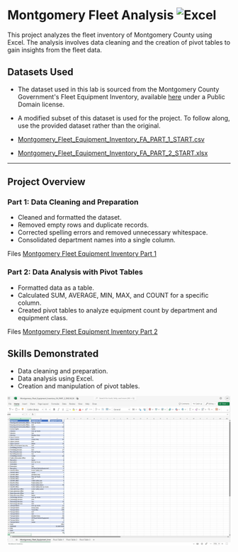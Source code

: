 # Montgomery Fleet Analysis  ![Excel](https://img.shields.io/badge/-Excel-217346?style=flat&logo=microsoft-excel&logoColor=white)
This project analyzes the fleet inventory of Montgomery County using Excel. The analysis involves data cleaning and the creation of pivot tables to gain insights from the fleet data.



## Datasets Used
- The dataset used in this lab is sourced from the Montgomery County Government's Fleet Equipment Inventory, available [here](https://data.montgomerycountymd.gov/Government/Fleet-Equipment-Inventory/93vc-wpdr/about_data) under a Public Domain license.

- A modified subset of this dataset is used for the project. To follow along, use the provided dataset rather than the original.

- [Montgomery_Fleet_Equipment_Inventory_FA_PART_1_START.csv](https://github.com/DavidDanielz/Montgomery-Fleet-Analysis/blob/d0a1481dce3cdcb0fbf679f723bcc81ee391a794/Montgomery_Fleet_Equipment_Inventory_FA_PART_1_START%20(1).csv)

- [Montgomery_Fleet_Equipment_Inventory_FA_PART_2_START.xlsx](https://github.com/DavidDanielz/Montgomery-Fleet-Analysis/blob/e8ebd6e475e7eda712e3715509a8ec1fbcaa7a68/Montgomery_Fleet_Equipment_Inventory_FA_PART_2_START%20(1).xlsx)

---

## Project Overview

### Part 1: Data Cleaning and Preparation

- Cleaned and formatted the dataset.
- Removed empty rows and duplicate records.
- Corrected spelling errors and removed unnecessary whitespace.
- Consolidated department names into a single column.

Files [Montgomery Fleet Equipment Inventory Part 1](Montgomery_Fleet_Equipment_Inventory_FA_PART_1_END.XLSX.xlsx)

### Part 2: Data Analysis with Pivot Tables

- Formatted data as a table.
- Calculated SUM, AVERAGE, MIN, MAX, and COUNT for a specific column.
- Created pivot tables to analyze equipment count by department and equipment class.

Files [Montgomery Fleet Equipment Inventory Part 2](Montgomery_Fleet_Equipment_Inventory_FA_PART_2_END.XLSX.xlsx)

## Skills Demonstrated

- Data cleaning and preparation.
- Data analysis using Excel.
- Creation and manipulation of pivot tables.


![Description of the image](https://github.com/DavidDanielz/Montgomery-Fleet-Analysis-Excel/blob/main/Excel%20Screenshot%201.jpeg?raw=true)

